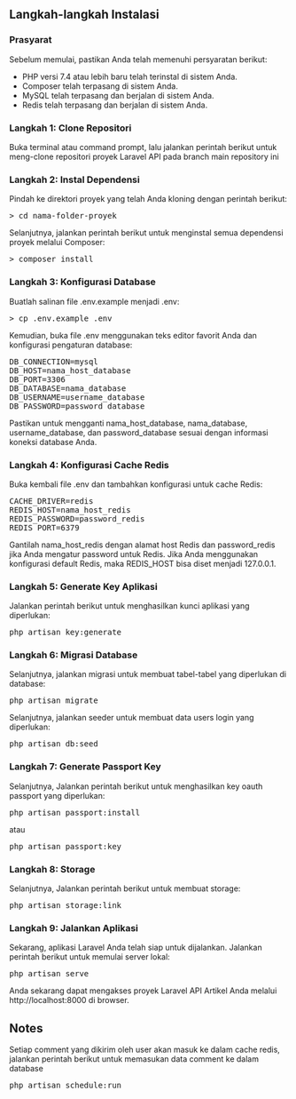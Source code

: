 ## Langkah-langkah Instalasi

### Prasyarat
Sebelum memulai, pastikan Anda telah memenuhi persyaratan berikut:

* PHP versi 7.4 atau lebih baru telah terinstal di sistem Anda.
* Composer telah terpasang di sistem Anda.
* MySQL telah terpasang dan berjalan di sistem Anda.
* Redis telah terpasang dan berjalan di sistem Anda.

### Langkah 1: Clone Repositori
Buka terminal atau command prompt, lalu jalankan perintah berikut untuk meng-clone repositori proyek Laravel API pada branch main repository ini

### Langkah 2: Instal Dependensi

Pindah ke direktori proyek yang telah Anda kloning dengan perintah berikut:
<pre>
> cd nama-folder-proyek
</pre>

Selanjutnya, jalankan perintah berikut untuk menginstal semua dependensi proyek melalui Composer:
<pre>
> composer install
</pre>

### Langkah 3: Konfigurasi Database

Buatlah salinan file .env.example menjadi .env:
<pre>
> cp .env.example .env
</pre>

Kemudian, buka file .env menggunakan teks editor favorit Anda dan konfigurasi pengaturan database:

<pre>
DB_CONNECTION=mysql
DB_HOST=nama_host_database
DB_PORT=3306
DB_DATABASE=nama_database
DB_USERNAME=username_database
DB_PASSWORD=password_database
</pre>

Pastikan untuk mengganti nama_host_database, nama_database, username_database, dan password_database sesuai dengan informasi koneksi database Anda.

### Langkah 4: Konfigurasi Cache Redis

Buka kembali file .env dan tambahkan konfigurasi untuk cache Redis:
<pre>
CACHE_DRIVER=redis
REDIS_HOST=nama_host_redis
REDIS_PASSWORD=password_redis
REDIS_PORT=6379
</pre>

Gantilah nama_host_redis dengan alamat host Redis dan password_redis jika Anda mengatur password untuk Redis. Jika Anda menggunakan konfigurasi default Redis, maka REDIS_HOST bisa diset menjadi 127.0.0.1.

### Langkah 5: Generate Key Aplikasi
Jalankan perintah berikut untuk menghasilkan kunci aplikasi yang diperlukan:
<pre>
php artisan key:generate
</pre>

### Langkah 6: Migrasi Database
Selanjutnya, jalankan migrasi untuk membuat tabel-tabel yang diperlukan di database:
<pre>
php artisan migrate
</pre>

Selanjutnya, jalankan seeder untuk membuat data users login yang diperlukan:
<pre>
php artisan db:seed
</pre>

### Langkah 7: Generate Passport Key
Selanjutnya, Jalankan perintah berikut untuk menghasilkan key oauth passport yang diperlukan:
<pre>
php artisan passport:install
</pre>
atau
<pre>
php artisan passport:key
</pre>

### Langkah 8: Storage
Selanjutnya, Jalankan perintah berikut untuk membuat storage:
<pre>
php artisan storage:link
</pre>

### Langkah 9: Jalankan Aplikasi
Sekarang, aplikasi Laravel Anda telah siap untuk dijalankan. Jalankan perintah berikut untuk memulai server lokal:
<pre>
php artisan serve
</pre>
Anda sekarang dapat mengakses proyek Laravel API Artikel Anda melalui http://localhost:8000 di browser.

## Notes
Setiap comment yang dikirim oleh user akan masuk ke dalam cache redis, jalankan perintah berikut untuk memasukan data comment ke dalam database
<pre>
php artisan schedule:run
</pre>